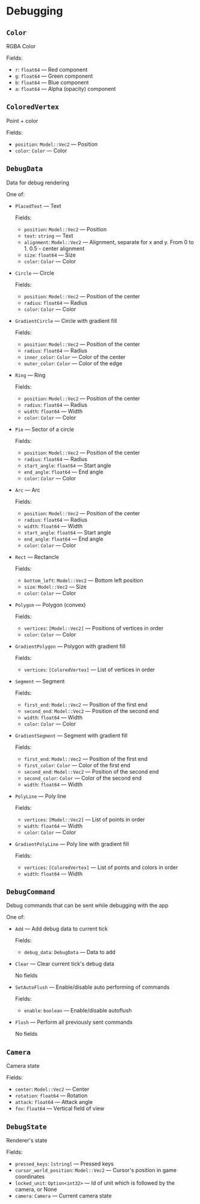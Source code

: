 # Debugging

## `Color`

RGBA Color

Fields:

- `r`: `float64` &mdash; Red component
- `g`: `float64` &mdash; Green component
- `b`: `float64` &mdash; Blue component
- `a`: `float64` &mdash; Alpha (opacity) component

## `ColoredVertex`

Point + color

Fields:

- `position`: `Model::Vec2` &mdash; Position
- `color`: `Color` &mdash; Color

## `DebugData`

Data for debug rendering

One of:

- `PlacedText` &mdash; Text

  Fields:

  - `position`: `Model::Vec2` &mdash; Position
  - `text`: `string` &mdash; Text
  - `alignment`: `Model::Vec2` &mdash; Alignment, separate for x and y. From 0 to 1. 0.5 - center alignment
  - `size`: `float64` &mdash; Size
  - `color`: `Color` &mdash; Color

- `Circle` &mdash; Circle

  Fields:

  - `position`: `Model::Vec2` &mdash; Position of the center
  - `radius`: `float64` &mdash; Radius
  - `color`: `Color` &mdash; Color

- `GradientCircle` &mdash; Circle with gradient fill

  Fields:

  - `position`: `Model::Vec2` &mdash; Position of the center
  - `radius`: `float64` &mdash; Radius
  - `inner_color`: `Color` &mdash; Color of the center
  - `outer_color`: `Color` &mdash; Color of the edge

- `Ring` &mdash; Ring

  Fields:

  - `position`: `Model::Vec2` &mdash; Position of the center
  - `radius`: `float64` &mdash; Radius
  - `width`: `float64` &mdash; Width
  - `color`: `Color` &mdash; Color

- `Pie` &mdash; Sector of a circle

  Fields:

  - `position`: `Model::Vec2` &mdash; Position of the center
  - `radius`: `float64` &mdash; Radius
  - `start_angle`: `float64` &mdash; Start angle
  - `end_angle`: `float64` &mdash; End angle
  - `color`: `Color` &mdash; Color

- `Arc` &mdash; Arc

  Fields:

  - `position`: `Model::Vec2` &mdash; Position of the center
  - `radius`: `float64` &mdash; Radius
  - `width`: `float64` &mdash; Width
  - `start_angle`: `float64` &mdash; Start angle
  - `end_angle`: `float64` &mdash; End angle
  - `color`: `Color` &mdash; Color

- `Rect` &mdash; Rectancle

  Fields:

  - `bottom_left`: `Model::Vec2` &mdash; Bottom left position
  - `size`: `Model::Vec2` &mdash; Size
  - `color`: `Color` &mdash; Color

- `Polygon` &mdash; Polygon (convex)

  Fields:

  - `vertices`: `[Model::Vec2]` &mdash; Positions of vertices in order
  - `color`: `Color` &mdash; Color

- `GradientPolygon` &mdash; Polygon with gradient fill

  Fields:

  - `vertices`: `[ColoredVertex]` &mdash; List of vertices in order

- `Segment` &mdash; Segment

  Fields:

  - `first_end`: `Model::Vec2` &mdash; Position of the first end
  - `second_end`: `Model::Vec2` &mdash; Position of the second end
  - `width`: `float64` &mdash; Width
  - `color`: `Color` &mdash; Color

- `GradientSegment` &mdash; Segment with gradient fill

  Fields:

  - `first_end`: `Model::Vec2` &mdash; Position of the first end
  - `first_color`: `Color` &mdash; Color of the first end
  - `second_end`: `Model::Vec2` &mdash; Position of the second end
  - `second_color`: `Color` &mdash; Color of the second end
  - `width`: `float64` &mdash; Width

- `PolyLine` &mdash; Poly line

  Fields:

  - `vertices`: `[Model::Vec2]` &mdash; List of points in order
  - `width`: `float64` &mdash; Width
  - `color`: `Color` &mdash; Color

- `GradientPolyLine` &mdash; Poly line with gradient fill

  Fields:

  - `vertices`: `[ColoredVertex]` &mdash; List of points and colors in order
  - `width`: `float64` &mdash; Width

## `DebugCommand`

Debug commands that can be sent while debugging with the app

One of:

- `Add` &mdash; Add debug data to current tick

  Fields:

  - `debug_data`: `DebugData` &mdash; Data to add

- `Clear` &mdash; Clear current tick's debug data

  No fields

- `SetAutoFlush` &mdash; Enable/disable auto performing of commands

  Fields:

  - `enable`: `boolean` &mdash; Enable/disable autoflush

- `Flush` &mdash; Perform all previously sent commands

  No fields

## `Camera`

Camera state

Fields:

- `center`: `Model::Vec2` &mdash; Center
- `rotation`: `float64` &mdash; Rotation
- `attack`: `float64` &mdash; Attack angle
- `fov`: `float64` &mdash; Vertical field of view

## `DebugState`

Renderer's state

Fields:

- `pressed_keys`: `[string]` &mdash; Pressed keys
- `cursor_world_position`: `Model::Vec2` &mdash; Cursor's position in game coordinates
- `locked_unit`: `Option<int32>` &mdash; Id of unit which is followed by the camera, or None
- `camera`: `Camera` &mdash; Current camera state